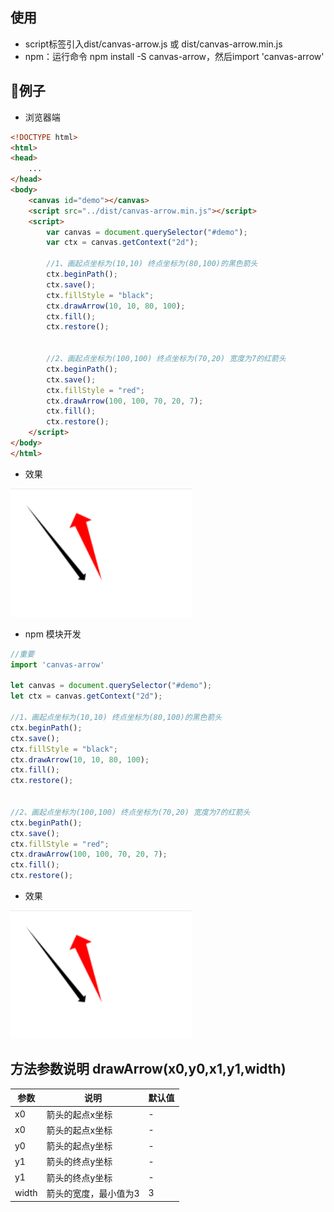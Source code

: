 ## 使用
* script标签引入dist/canvas-arrow.js 或 dist/canvas-arrow.min.js
* npm：运行命令 npm install -S canvas-arrow，然后import 'canvas-arrow'

## 🌰例子
* 浏览器端
```html
<!DOCTYPE html>
<html>
<head>
    ...
</head>
<body>
    <canvas id="demo"></canvas>
    <script src="../dist/canvas-arrow.min.js"></script>
    <script>
        var canvas = document.querySelector("#demo");
        var ctx = canvas.getContext("2d");

        //1、画起点坐标为(10,10) 终点坐标为(80,100)的黑色箭头
        ctx.beginPath();
        ctx.save();
        ctx.fillStyle = "black";
        ctx.drawArrow(10, 10, 80, 100);
        ctx.fill();
        ctx.restore();


        //2、画起点坐标为(100,100) 终点坐标为(70,20) 宽度为7的红箭头
        ctx.beginPath();
        ctx.save();
        ctx.fillStyle = "red";
        ctx.drawArrow(100, 100, 70, 20, 7);
        ctx.fill();
        ctx.restore();
    </script>
</body>
</html>
```
* 效果  
<img src="https://raw.githubusercontent.com/destiny-wenlun/canvas-arrow/master/img/demo.png"  />

* npm 模块开发
```javascript
//重要
import 'canvas-arrow'

let canvas = document.querySelector("#demo");
let ctx = canvas.getContext("2d");

//1、画起点坐标为(10,10) 终点坐标为(80,100)的黑色箭头
ctx.beginPath();
ctx.save();
ctx.fillStyle = "black";
ctx.drawArrow(10, 10, 80, 100);
ctx.fill();
ctx.restore();


//2、画起点坐标为(100,100) 终点坐标为(70,20) 宽度为7的红箭头
ctx.beginPath();
ctx.save();
ctx.fillStyle = "red";
ctx.drawArrow(100, 100, 70, 20, 7);
ctx.fill();
ctx.restore();
```
* 效果  
<img src="https://raw.githubusercontent.com/destiny-wenlun/canvas-arrow/master/img/demo.png"  />

## 方法参数说明 drawArrow(x0,y0,x1,y1,width)
|参数|说明|默认值|
|-|-|-|
|x0|箭头的起点x坐标|-|
|x0|箭头的起点x坐标|-|
|y0|箭头的起点y坐标|-|
|y1|箭头的终点y坐标|-|
|y1|箭头的终点y坐标|-|
|width|箭头的宽度，最小值为3|3|
